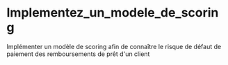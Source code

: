 # Implementez_un_modele_de_scoring
 Implémenter un modèle de scoring afin de connaître le risque de défaut de paiement des remboursements de prêt d'un client

